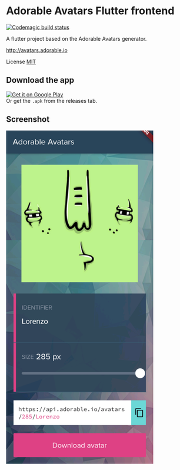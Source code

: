# Adorable Avatars Flutter frontend

[![Codemagic build status](https://api.codemagic.io/apps/5e2afd12b9213d001e3d390f/5e2afd12b9213d001e3d390e/status_badge.svg)](https://codemagic.io/apps/5e2afd12b9213d001e3d390f/5e2afd12b9213d001e3d390e/latest_build)

A flutter project based on the Adorable Avatars generator.

http://avatars.adorable.io

License [MIT](https://raw.githubusercontent.com/adorableio/adorable-avatars/master/)

## Download the app

<a href='https://play.google.com/store/apps/details?id=app.adorableavatars&pcampaignid=pcampaignidMKT-Other-global-all-co-prtnr-py-PartBadge-Mar2515-1'><img alt='Get it on Google Play' src='https://play.google.com/intl/en_us/badges/static/images/badges/en_badge_web_generic.png' height="45"/></a>  
Or get the `.apk` from the releases tab.

## Screenshot
<img src="https://raw.githubusercontent.com/Dvergar/adorable_avatars_flutter/master/screenshot.png" width="400">